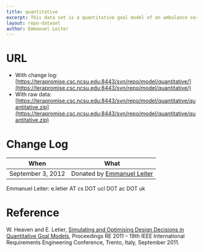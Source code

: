 ```yaml
---
title: quantitative
excerpt: This data set is a quantitative goal model of an ambulance service system.
layout: repo-dataset
author: Emmanuel Leiter
---
```



# URL

  * With change log: [https://terapromise.csc.ncsu.edu:8443/svn/repo/model/quantitative/](https://terapromise.csc.ncsu.edu:8443/svn/repo/model/quantitative/)
  * With raw data: [https://terapromise.csc.ncsu.edu:8443/svn/repo/model/quantitative/quantitative.zip](https://terapromise.csc.ncsu.edu:8443/svn/repo/model/quantitative/quantitative.zip)

# Change Log

When | What
---- | ----
September 3, 2012 | Donated by [Emmanuel Leiter](/repo/people/data-donors/promise3.html)

Emmanuel Leiter: e.letier AT cs DOT ucl DOT ac DOT uk

# Reference

W. Heaven and E. Letier, [Simulating and Optimising Design Decisions in Quantitative Goal Models](http://www0.cs.ucl.ac.uk/staff/e.letier/publications/goalSim-RE2011.pdf), Proceedings RE 2011 – 19th IEEE International Requirements Engineering Conference, Trento, Italy, September 2011.
